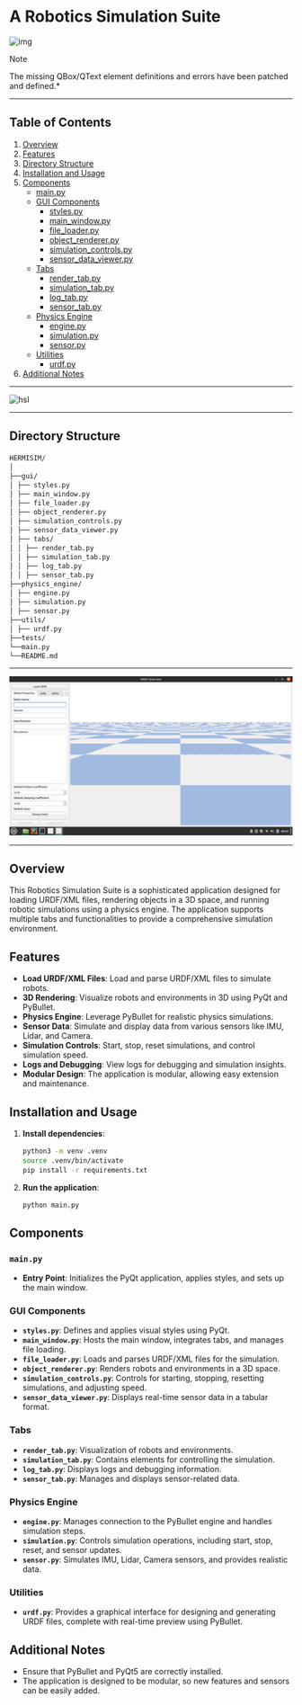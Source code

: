 # A Robotics Simulation Suite

![img](https://github.com/LoQiseaking69/HermiSim-DynamicsViewer/blob/main/IMG_1637.png)
> [!NOTE]
>  The missing QBox/QText element definitions and errors have been patched and defined.*
___
## Table of Contents

1. [Overview](#overview)
2. [Features](#features)
3. [Directory Structure](#directory-structure)
4. [Installation and Usage](#installation-and-usage)
5. [Components](#components)
    - [main.py](#mainpy)
    - [GUI Components](#gui-components)
        - [styles.py](#stylespy)
        - [main_window.py](#main_windowpy)
        - [file_loader.py](#file_loaderpy)
        - [object_renderer.py](#object_rendererpy)
        - [simulation_controls.py](#simulation_controlspy)
        - [sensor_data_viewer.py](#sensor_data_viewerpy)
    - [Tabs](#tabs)
        - [render_tab.py](#render_tabpy)
        - [simulation_tab.py](#simulation_tabpy)
        - [log_tab.py](#log_tabpy)
        - [sensor_tab.py](#sensor_tabpy)
    - [Physics Engine](#physics-engine)
        - [engine.py](#enginepy)
        - [simulation.py](#simulationpy)
        - [sensor.py](#sensorpy)
    - [Utilities](#utilities)
        - [urdf.py](#urdfpy)
6. [Additional Notes](#additional-notes)
___
![hsl](https://github.com/LoQiseaking69/HermiSim-DynamicsViewer/blob/main/HSlogo.jpg)
___

## Directory Structure

```
HERMISIM/
│
├──gui/
│ ├── styles.py
│ ├── main_window.py
│ ├── file_loader.py
│ ├── object_renderer.py
│ ├── simulation_controls.py
│ ├── sensor_data_viewer.py
│ ├── tabs/
│ │ ├── render_tab.py
│ │ ├── simulation_tab.py
│ │ ├── log_tab.py
│ │ ├── sensor_tab.py
├──physics_engine/
│ ├── engine.py
│ ├── simulation.py
│ ├── sensor.py
├──utils/
│ ├── urdf.py
├──tests/
└──main.py
└──README.md
```
___
![screenshot](https://github.com/HermiTech-LLC/HermiSim-DynamicsViewer/blob/main/Screenshot%20from%202024-08-15%2009-23-04.png)

___
## Overview

This Robotics Simulation Suite is a sophisticated application designed for loading URDF/XML files, rendering objects in a 3D space, and running robotic simulations using a physics engine. The application supports multiple tabs and functionalities to provide a comprehensive simulation environment.

## Features

- **Load URDF/XML Files**: Load and parse URDF/XML files to simulate robots.
- **3D Rendering**: Visualize robots and environments in 3D using PyQt and PyBullet.
- **Physics Engine**: Leverage PyBullet for realistic physics simulations.
- **Sensor Data**: Simulate and display data from various sensors like IMU, Lidar, and Camera.
- **Simulation Controls**: Start, stop, reset simulations, and control simulation speed.
- **Logs and Debugging**: View logs for debugging and simulation insights.
- **Modular Design**: The application is modular, allowing easy extension and maintenance.

## Installation and Usage

1. **Install dependencies**:
    ```bash
    python3 -m venv .venv
    source .venv/bin/activate
    pip install -r requirements.txt
    ```

2. **Run the application**:
    ```bash
    python main.py
    ```

## Components

### `main.py`
- **Entry Point**: Initializes the PyQt application, applies styles, and sets up the main window.

### GUI Components
- **`styles.py`**: Defines and applies visual styles using PyQt.
- **`main_window.py`**: Hosts the main window, integrates tabs, and manages file loading.
- **`file_loader.py`**: Loads and parses URDF/XML files for the simulation.
- **`object_renderer.py`**: Renders robots and environments in a 3D space.
- **`simulation_controls.py`**: Controls for starting, stopping, resetting simulations, and adjusting speed.
- **`sensor_data_viewer.py`**: Displays real-time sensor data in a tabular format.

### Tabs
- **`render_tab.py`**: Visualization of robots and environments.
- **`simulation_tab.py`**: Contains elements for controlling the simulation.
- **`log_tab.py`**: Displays logs and debugging information.
- **`sensor_tab.py`**: Manages and displays sensor-related data.

### Physics Engine
- **`engine.py`**: Manages connection to the PyBullet engine and handles simulation steps.
- **`simulation.py`**: Controls simulation operations, including start, stop, reset, and sensor updates.
- **`sensor.py`**: Simulates IMU, Lidar, Camera sensors, and provides realistic data.

### Utilities
- **`urdf.py`**: Provides a graphical interface for designing and generating URDF files, complete with real-time preview using PyBullet.

## Additional Notes

- Ensure that PyBullet and PyQt5 are correctly installed.
- The application is designed to be modular, so new features and sensors can be easily added.
